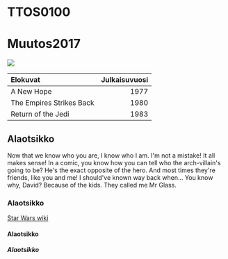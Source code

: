 # TTOS0100

# Muutos2017

![](http://s2.quickmeme.com/img/cf/cf4afac9410f7440943a70a7fdcaf7aac9a6adf2ef5d33e47cc94bafdbad2c88.jpg)

| Elokuvat | Julkaisuvuosi |
|:---------|--------------:|
|  A New Hope | 1977 |
| The Empires Strikes Back | 1980 |
| Return of the Jedi | 1983 |

## Alaotsikko

Now that we know who you are, I know who I am. I'm not a mistake! It all makes sense! In a comic, you know how you can tell who the arch-villain's going to be? He's the exact opposite of the hero. And most times they're friends, like you and me! I should've known way back when... You know why, David? Because of the kids. They called me Mr Glass.

### Alaotsikko

[Star Wars wiki](http://starwars.wikia.com/wiki/Main_Page)

#### Alaotsikko

##### Alaotsikko
